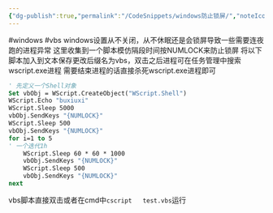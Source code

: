 ```yaml
---
{"dg-publish":true,"permalink":"/CodeSnippets/windows防止锁屏/","noteIcon":"3"}
---
```


#windows #vbs
windows设置从不关闭，从不休眠还是会锁屏导致一些需要连夜跑的进程异常
这里收集到一个脚本模仿隔段时间按NUMLOCK来防止锁屏
将以下脚本加入到文本保存更改后缀名为vbs，双击之后进程可在任务管理中搜索wscript.exe进程
需要结束进程的话直接杀死wscript.exe进程即可

```vb {3,10-11}
' 先定义一个Shell对象
Set vbObj = WScript.CreateObject("WScript.Shell")
WScript.Echo "buxiuxi"
WScript.Sleep 5000
vbObj.SendKeys "{NUMLOCK}"
WScript.Sleep 500
vbObj.SendKeys "{NUMLOCK}"
for i=1 to 5
' 一个迭代1h
    WScript.Sleep 60 * 60 * 1000
    vbObj.SendKeys "{NUMLOCK}"
    WScript.Sleep 500
    vbObj.SendKeys "{NUMLOCK}"
next

```

vbs脚本直接双击或者在cmd中`cscript   test.vbs`运行